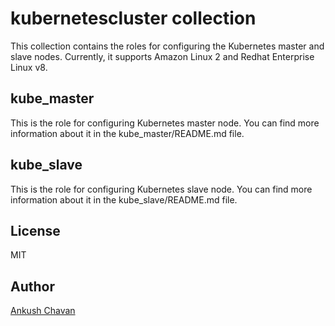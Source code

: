 # kubernetescluster collection

This collection contains the roles for configuring the Kubernetes master and slave nodes. Currently, it supports Amazon Linux 2 and Redhat Enterprise Linux v8.

kube_master
-----------

This is the role for configuring Kubernetes master node. You can find more information about it in the kube_master/README.md file.

kube_slave
----------

This is the role for configuring Kubernetes slave node. You can find more information about it in the kube_slave/README.md file.

License
-------
MIT

Author
------
[Ankush Chavan](https://www.linkedin.com/in/ankushchavan)